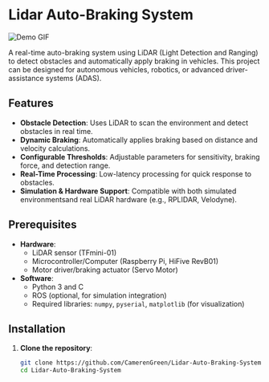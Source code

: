 # Lidar Auto-Braking System

![Demo GIF](demo.gif)  

A real-time auto-braking system using LiDAR (Light Detection and Ranging) to detect obstacles and automatically apply braking in vehicles. This project can be designed for autonomous vehicles, robotics, or advanced driver-assistance systems (ADAS).

## Features
- **Obstacle Detection**: Uses LiDAR to scan the environment and detect obstacles in real time.
- **Dynamic Braking**: Automatically applies braking based on distance and velocity calculations.
- **Configurable Thresholds**: Adjustable parameters for sensitivity, braking force, and detection range.
- **Real-Time Processing**: Low-latency processing for quick response to obstacles.
- **Simulation & Hardware Support**: Compatible with both simulated environmentsand real LiDAR hardware (e.g., RPLIDAR, Velodyne).

## Prerequisites
- **Hardware**:
  - LiDAR sensor (TFmini-01)
  - Microcontroller/Computer (Raspberry Pi, HiFive RevB01)
  - Motor driver/braking actuator (Servo Motor)
- **Software**:
  - Python 3 and C
  - ROS (optional, for simulation integration)
  - Required libraries: `numpy`, `pyserial`, `matplotlib` (for visualization)

## Installation
1. **Clone the repository**:
   ```bash
   git clone https://github.com/CamerenGreen/Lidar-Auto-Braking-System.git
   cd Lidar-Auto-Braking-System
